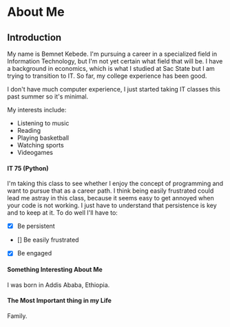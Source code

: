 #  About Me

## Introduction

My name is Bemnet Kebede. I'm pursuing a career in a specialized field in Information Technology, but I'm not yet certain what field that will be. I have a background in economics, which is what I studied at Sac State but I am trying to transition to IT. So far, my college experience has been good. 

I don't have much computer experience, I just started taking IT classes this past summer so it's minimal. 

My interests include:
- Listening to music
- Reading 
- Playing basketball
- Watching sports
- Videogames


#### IT 75 (Python)

I'm taking this class to see whether I enjoy the concept of programming and want to pursue that as a career path. I think being easily frustrated could lead me astray in this class, because it seems easy to get annoyed when your code is not working. I just have to understand that persistence is key and to keep at it. To do well I'll have to:

- [x] Be persistent
- [] Be easily frustrated
- [x] Be engaged


#### Something Interesting About Me

I was born in Addis Ababa, Ethiopia. 

#### The Most Important thing in my Life

Family. 


